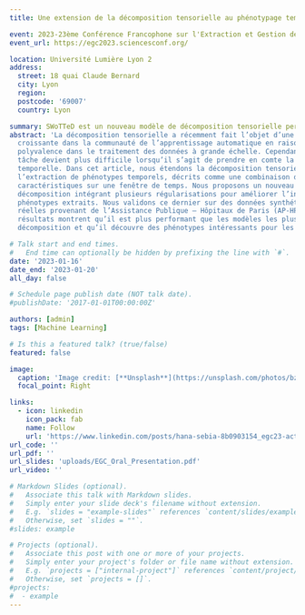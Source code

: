 ```yaml
---
title: Une extension de la décomposition tensorielle au phénotypage temporel

event: 2023-23ème Conférence Francophone sur l'Extraction et Gestion des Connaissances
event_url: https://egc2023.sciencesconf.org/

location: Université Lumière Lyon 2
address:
  street: 18 quai Claude Bernard
  city: Lyon
  region: 
  postcode: '69007'
  country: Lyon

summary: SWoTTeD est un nouveau modèle de décomposition tensorielle permettant l'extraction de motifs temporels.
abstract: 'La décomposition tensorielle a récemment fait l’objet d’une attention
  croissante dans la communauté de l’apprentissage automatique en raison de sa
  polyvalence dans le traitement des données à grande échelle. Cependant, cette
  tâche devient plus difficile lorsqu’il s’agit de prendre en comte la dimension
  temporelle. Dans cet article, nous étendons la décomposition tensorielle à 
  l’extraction de phénotypes temporels, décrits comme une combinaison de 
  caractéristiques sur une fenêtre de temps. Nous proposons un nouveau modèle de 
  décomposition intégrant plusieurs régularisations pour améliorer l’interprétabilité des
  phénotypes extraits. Nous validons ce dernier sur des données synthétiques et
  réelles provenant de l’Assistance Publique – Hôpitaux de Paris (AP-HP). Les
  résultats montrent qu’il est plus performant que les modèles les plus récents de
  décomposition et qu’il découvre des phénotypes intéressants pour les cliniciens.'

# Talk start and end times.
#   End time can optionally be hidden by prefixing the line with `#`.
date: '2023-01-16'
date_end: '2023-01-20'
all_day: false

# Schedule page publish date (NOT talk date).
#publishDate: '2017-01-01T00:00:00Z'

authors: [admin]
tags: [Machine Learning]

# Is this a featured talk? (true/false)
featured: false

image:
  caption: 'Image credit: [**Unsplash**](https://unsplash.com/photos/bzdhc5b3Bxs)'
  focal_point: Right

links:
  - icon: linkedin
    icon_pack: fab
    name: Follow
    url: 'https://www.linkedin.com/posts/hana-sebia-8b0903154_egc23-activity-7022530533259681793-n31j?utm_source=share&utm_medium=member_desktop'
url_code: ''
url_pdf: ''
url_slides: 'uploads/EGC_Oral_Presentation.pdf'
url_video: ''

# Markdown Slides (optional).
#   Associate this talk with Markdown slides.
#   Simply enter your slide deck's filename without extension.
#   E.g. `slides = "example-slides"` references `content/slides/example-slides.md`.
#   Otherwise, set `slides = ""`.
#slides: example

# Projects (optional).
#   Associate this post with one or more of your projects.
#   Simply enter your project's folder or file name without extension.
#   E.g. `projects = ["internal-project"]` references `content/project/deep-learning/index.md`.
#   Otherwise, set `projects = []`.
#projects:
#  - example
---
```

